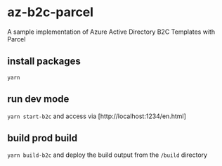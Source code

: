 # az-b2c-parcel
A sample implementation of Azure Active Directory B2C Templates with Parcel

## install packages
`yarn` 

## run dev mode
`yarn start-b2c` and access via [http://localhost:1234/en.html]

## build prod build
`yarn build-b2c` and deploy the build output from the `/build` directory